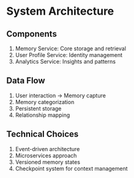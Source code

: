 # System Architecture

## Components
1. Memory Service: Core storage and retrieval
2. User Profile Service: Identity management
3. Analytics Service: Insights and patterns

## Data Flow
1. User interaction → Memory capture
2. Memory categorization
3. Persistent storage
4. Relationship mapping

## Technical Choices
1. Event-driven architecture
2. Microservices approach
3. Versioned memory states
4. Checkpoint system for context management